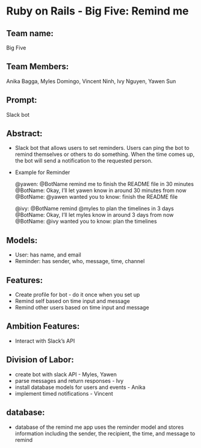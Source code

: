 # Ruby on Rails - Big Five: Remind me

## Team name: 
Big Five

## Team Members: 
Anika Bagga, Myles Domingo, Vincent Ninh, Ivy Nguyen, Yawen Sun

## Prompt: 
Slack bot

## Abstract:
- Slack bot that allows users to set reminders. Users can ping the bot to remind themselves or others to do something. When the time comes up, the bot will send a notification to the requested person.

- Example for Reminder

    @yawen: @BotName remind me to finish the README file in 30 minutes
    @BotName: Okay, I’ll let yawen know in around 30 minutes from now
    @BotName: @yawen wanted you to know: finish the README file

    @ivy: @BotName remind @myles to plan the timelines in 3 days
    @BotName: Okay, I’ll let myles know in around 3 days from now
    @BotName: @ivy wanted you to know: plan the timelines

## Models:
- User: has name, and email
- Reminder: has sender, who, message, time, channel


## Features:
- Create profile for bot - do it once when you set up
- Remind self based on time input and message
- Remind other users based on time input and message


## Ambition Features:
- Interact with Slack’s API


## Division of Labor:
- create bot with slack API - Myles, Yawen
- parse messages and return responses - Ivy
- install database models for users and events - Anika
- implement timed notifications - Vincent


## database:
- database of the remind me app uses the reminder model and stores information including the sender, the recipient, the time, and message to remind


